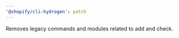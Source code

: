 ```yaml
---
'@shopify/cli-hydrogen': patch
---
```


Removes legacy commands and modules related to add and check.
